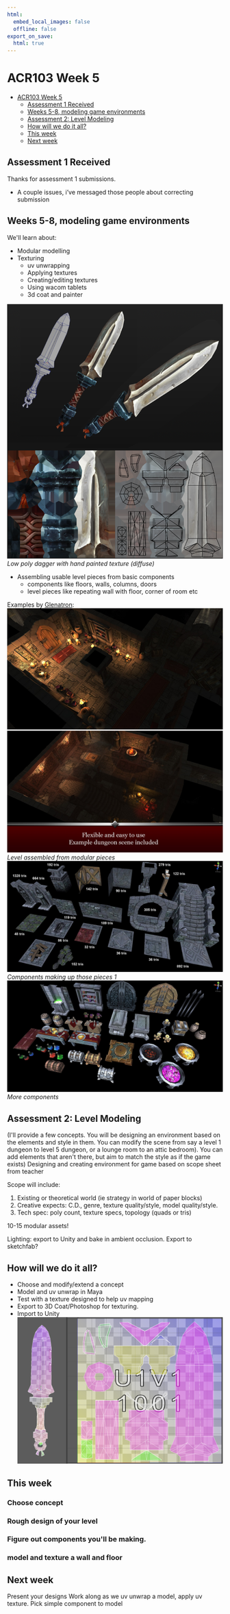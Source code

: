 ```yaml
---
html:
  embed_local_images: false
  offline: false
export_on_save:
  html: true
---
```


# ACR103 Week 5


<!-- @import "[TOC]" {cmd="toc" depthFrom=1 depthTo=2 orderedList=false} -->

<!-- code_chunk_output -->

- [ACR103 Week 5](#acr103-week-5)
  - [Assessment 1 Received](#assessment-1-received)
  - [Weeks 5-8, modeling game environments](#weeks-5-8-modeling-game-environments)
  - [Assessment 2: Level Modeling](#assessment-2-level-modeling)
  - [How will we do it all?](#how-will-we-do-it-all)
  - [This week](#this-week)
  - [Next week](#next-week)

<!-- /code_chunk_output -->

## Assessment 1 Received 

Thanks for assessment 1 submissions.
* A couple issues, i’ve messaged those people about correcting submission

## Weeks 5-8, modeling game environments

We'll learn about:
* Modular modelling
* Texturing
  - uv unwrapping
  - Applying textures
  - Creating/editing textures
  - Using wacom tablets
  - 3d coat and painter

![](assets/week5/dagger_uv.png)
_Low poly dagger with hand painted texture (diffuse)_

* Assembling usable level pieces from basic components
  - components like floors, walls, columns, doors
  - level pieces like repeating wall with floor, corner of room etc

Examples by [Glenatron](https://polycount.com/discussion/158818/another-modular-dungeon-tileset):
![](assets/week5/modular_dungeon_1.jpg)
![](assets/week5/modular_dungeon_4.jpg)
_Level assembled from modular pieces_
![](assets/week5/modular_dungeon_2.jpg)
_Components making up those pieces 1_
![](assets/week5/modular_dungeon_3.jpg)
_More components_

## Assessment 2: Level Modeling

(I'll provide a few concepts. You will be designing an environment based on the elements and style in them. You can modify the scene from say a level 1 dungeon to level 5 dungeon, or a lounge room to an attic bedroom). You can add elements that aren't there, but aim to match the style as if the game exists)
Designing and creating environment for game based on scope sheet from teacher

Scope will include:
1. Existing or theoretical world (ie strategy in world of paper blocks)
2. Creative expects: C.D., genre, texture quality/style, model quality/style.
3. Tech spec: poly count, texture specs, topology (quads or tris)

10-15 modular assets! 

Lighting: export to Unity and bake in ambient occlusion.
Export to sketchfab?

## How will we do it all?

- Choose and modify/extend a concept
- Model and uv unwrap in Maya
- Test with a texture designed to help uv mapping
- Export to 3D Coat/Photoshop for texturing.
- Import to Unity
![](assets/week5/dagger_uv_grid.png)

## This week

### Choose concept

### Rough design of your level

### Figure out components you'll be making.

### model and texture a wall and floor 

## Next week
Present your designs
Work along as we uv unwrap a model, apply uv texture.
Pick simple component to model
